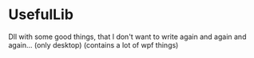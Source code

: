 # UsefulLib
Dll with some good things, that I don't want to write again and again and again...
(only desktop) (contains a lot of wpf things)
